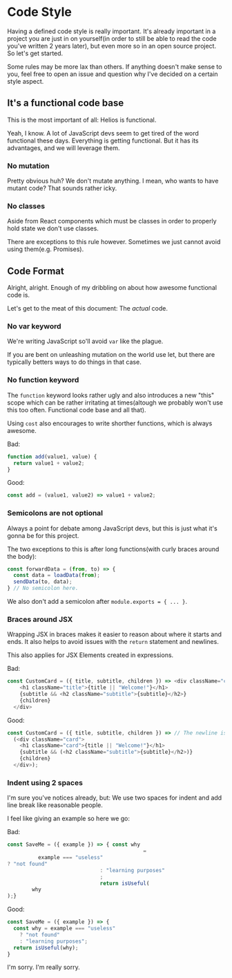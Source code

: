 # Code Style

Having a defined code style is really important. It's already important in a project you are just in on yourself(in order to still be able to read the code you've written 2 years later), but even more so in an open source project. So let's get started.

Some rules may be more lax than others. If anything doesn't make sense to you, feel free to open an issue and question why I've decided on a certain style aspect.

## It's a functional code base

This is the most important of all: Helios is functional.

Yeah, I know. A lot of JavaScript devs seem to get tired of the word functional these days. Everything is getting functional. But it has its advantages, and we will leverage them.

### No mutation

Pretty obvious huh? We don't mutate anything. I mean, who wants to have mutant code? That sounds rather icky.

### No classes

Aside from React components which must be classes in order to properly hold state we don't use classes. 

There are exceptions to this rule however. Sometimes we just cannot avoid using them(e.g. Promises).

## Code Format

Alright, alright. Enough of my dribbling on about how awesome functional code is.

Let's get to the meat of this document: The *actual* code.

### No var keyword

We're writing JavaScript so'll avoid `var` like the plague. 

If you are bent on unleashing mutation on the world use let, but there are typically betters ways to do things in that case.

### No function keyword

The `function` keyword looks rather ugly and also introduces a new "this" scope which can be rather irritating at times(altough we probably won't use this too often. Functional code base and all that).

Using `cost` also encourages to write shorther functions, which is always awesome.

Bad:
```js
function add(value1, value) {
  return value1 + value2;
}
```

Good:
```js
const add = (value1, value2) => value1 + value2;
```

### Semicolons are not optional

Always a point for debate among JavaScript devs, but this is just what it's gonna be for this project.

The two exceptions to this is after long functions(with curly braces around the body):

```js
const forwardData = (from, to) => {
  const data = loadData(from);
  sendData(to, data);
} // No semicolon here.
```

We also don't add a semicolon after `module.exports = { ... }`.

### Braces around JSX

Wrapping JSX in braces makes it easier to reason about where it starts and ends. It also helps to avoid issues with the `return` statement and newlines.

This also applies for JSX Elements created in expressions.

Bad:
```js
const CustomCard = ({ title, subtitle, children }) => <div className="card">
    <h1 className="title">{title || "Welcome!"}</h1>
    {subtitle && <h2 className="subtitle">{subtitle}</h2>}
    {children}
  </div>
```

Good:
```js
const CustomCard = ({ title, subtitle, children }) => // The newline is optional, but improves readability.
  (<div className="card">
    <h1 className="card">{title || "Welcome!"}</h1>
    {subtitle && (<h2 className="subtitle">{subtitle}</h2>)}
    {children}
  </div>);
```

### Indent using 2 spaces

I'm sure you've notices already, but: We use two spaces for indent and add line break like reasonable people.

I feel like giving an example so here we go:

Bad:
```js
const SaveMe = ({ example }) => { const why
                                            =
          example === "useless"
? "not found"
                              : "learning purposes"
                              ;
                              return isUseful(
        why
);}
```

Good:
```js
const SaveMe = ({ example }) => { 
  const why = example === "useless"
    ? "not found"
    : "learning purposes";
  return isUseful(why);
}
```

I'm sorry. I'm really sorry.